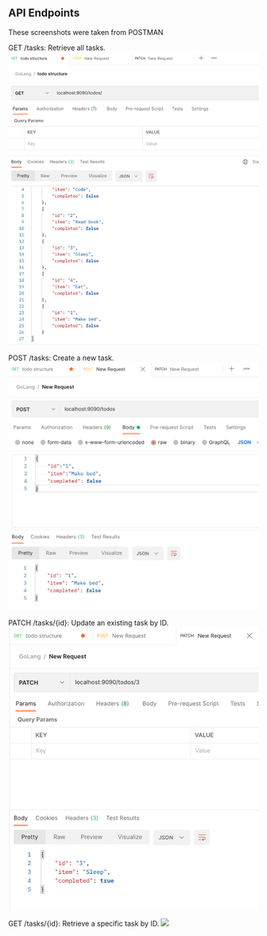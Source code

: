 ## API Endpoints

These screenshots were taken from POSTMAN

GET /tasks: Retrieve all tasks.
![](GET.png)

POST /tasks: Create a new task.
![](POST.png)

PATCH /tasks/{id}: Update an existing task by ID.
![](PATCH.png)

GET /tasks/{id}: Retrieve a specific task by ID.
![]("GETi.png")








